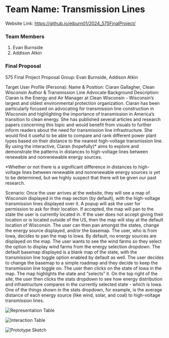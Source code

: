 # Team Name: Transmission Lines
Website Link: https://github.io/ejburn01/2024_575FinalProject/


### Team Members
1. Evan Burnside
2. Addison Atkin

### Final Proposal
575 Final Project Proposal
Group: Evan Burnside, Addison Atkin

Target User Profile (Persona):
Name & Position: Ciaran Gallagher, Clean Wisconsin Author & Transmission Line Advocate
Background Description: Ciaran is the Energy and Air Manager at Clean Wisconsin - Wisconsin’s largest and oldest environmental protection organization. Ciaran has been particularly focused on advocating for transmission line construction in Wisconsin and highlighting the importance of transmission in America’s transition to clean energy. She has published several articles and research papers concerning this topic and would benefit from visuals to further inform readers about the need for transmission line infrastructure. She would find it useful to be able to compare and rank different power plant types based on their distance to the nearest high-voltage transmission line. By using the interactive, Ciaran (hopefully)* aims to explore and demonstrate the patterns in distances to high-voltage lines between renewable and nonrenewable energy sources. 

*Whether or not there is a significant difference in distances to high-voltage lines between renewable and nonrenewable energy sources is yet to be determined, but we highly suspect that there will be given our past research.


Scenario: Once the user arrives at the website, they will see a map of Wisconsin displayed in the map section (by default), with the high-voltage transmission lines displayed over it. A popup will ask the user for permission to ask for their location. If accepted, the map will pan to the state the user is currently located in. If the user does not accept giving their location or is located outside of the US, then the map will stay at the default location of Wisconsin. The user can then pan amongst the states, change the energy source displayed, and/or the basemap.  The user, who is from Iowa, decides to pan the map to Iowa. By default, no energy sources are displayed on the map. The user wants to see the wind farms so they select the option to display wind farms from the energy selection dropdown. The default basemap displayed is a blank map of the state, with the transmission line toggle option enabled by default as well. The user decides to change the basemap to a simple roadmap and they decide to keep the transmission line toggle on. The user then clicks on the state of Iowa in the map. The map highlights the state and “selects” it. On the top right of the site, the user then clicks the stats dropdown to see how energy distribution and infrastructure compares in the currently selected state - which is Iowa. One of the things shown in the stats dropdown, for example, is the average distance of each energy source (like wind, solar, and coal) to high-voltage transmission lines.

![Representation Table](https://github.com/ejburn01/2024_575FinalProject/tree/main/img/Representation_Table.png?raw=true)

![Interaction Table](https://github.com/ejburn01/2024_575FinalProject/tree/main/img/Interaction_Table.png?raw=true)

![Prototype Sketch](https://github.com/ejburn01/2024_575FinalProject/tree/main/img/575ProjectSketch.png?raw=true)






